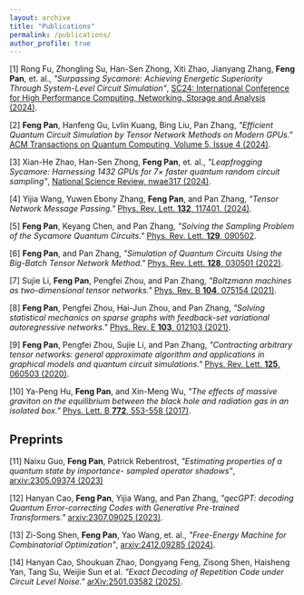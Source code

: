 ```yaml
---
layout: archive
title: "Publications"
permalink: /publications/
author_profile: true
---
```


[1] Rong Fu, Zhongling Su, Han-Sen Zhong, Xiti Zhao, Jianyang Zhang, **Feng Pan**, et. al., *"Surpassing
Sycamore: Achieving Energetic Superiority Through System-Level Circuit Simulation"*, [SC24: International
Conference for High Performance Computing, Networking, Storage and Analysis (2024)](https://doi.org/10.1109/SC41406.2024.00085).

[2] **Feng Pan**, Hanfeng Gu, Lvlin Kuang, Bing Liu, Pan Zhang, *"Efficient Quantum Circuit Simulation by
Tensor Network Methods on Modern GPUs."* [ACM Transactions on Quantum Computing, Volume 5, Issue 4 (2024)](https://doi.org/10.1145/3696465).

[3] Xian-He Zhao, Han-Sen Zhong, **Feng Pan**, et. al., *"Leapfrogging Sycamore: Harnessing 1432 GPUs for
7× faster quantum random circuit sampling"*, [National Science Review, nwae317 (2024)](https://doi.org/10.1093/nsr/nwae317).

[4] Yijia Wang, Yuwen Ebony Zhang, **Feng Pan**, and Pan Zhang, *"Tensor Network Message Passing."* [Phys. Rev.
Lett. **132**, 117401. (2024)](https://doi.org/10.1103/PhysRevLett.132.117401).

[5] **Feng Pan**, Keyang Chen, and Pan Zhang, *"Solving the Sampling Problem of the Sycamore Quantum Circuits."* [Phys. Rev. Lett. **129**, 090502](https://doi.org/10.1103/PhysRevLett.129.090502).

[6] **Feng Pan**, and Pan Zhang, *"Simulation of Quantum Circuits Using the Big-Batch Tensor Network Method."* [Phys. Rev. Lett. **128**, 030501 (2022)](https://doi.org/10.1103/PhysRevLett.128.030501).

[7] Sujie Li, **Feng Pan**, Pengfei Zhou, and Pan Zhang, *"Boltzmann machines as two-dimensional tensor networks."* [Phys. Rev. B **104**, 075154 (2021)](https://link.aps.org/doi/10.1103/PhysRevB.104.075154).

[8] **Feng Pan**, Pengfei Zhou, Hai-Jun Zhou, and Pan Zhang, *"Solving statistical mechanics on sparse graphs with feedback-set variational autoregressive networks."* [Phys. Rev. E **103**, 012103 (2021)](https://link.aps.org/doi/10.1103/PhysRevE.103.012103).

[9] **Feng Pan**, Pengfei Zhou, Sujie Li, and Pan Zhang, *"Contracting arbitrary tensor networks: general approximate algorithm and applications in graphical models and quantum circuit simulations."* [Phys. Rev. Lett. **125**, 060503 (2020)](https://link.aps.org/doi/10.1103/PhysRevLett.125.060503).

[10] Ya-Peng Hu, **Feng Pan**, and Xin-Meng Wu, *"The effects of massive graviton on the equilibrium between the black hole and radiation gas in an isolated box."* [Phys. Lett. B **772**, 553-558 (2017)](http://www.sciencedirect.com/science/article/pii/S0370269317305750).

## Preprints

[11] Naixu Guo, **Feng Pan**, Patrick Rebentrost, *"Estimating properties of a quantum state by importance-
sampled operator shadows"*, [arxiv:2305.09374 (2023)](https://arxiv.org/abs/2305.09374)

[12] Hanyan Cao, **Feng Pan**, Yijia Wang, and Pan Zhang, *"qecGPT: decoding Quantum Error-correcting Codes with Generative Pre-trained Transformers."* [arxiv:2307.09025 (2023)](https://arxiv.org/abs/2307.09025).

[13] Zi-Song Shen, **Feng Pan**, Yao Wang, et. al., *"Free-Energy Machine for Combinatorial Optimization"*,
[arxiv:2412.09285 (2024)](https://arxiv.org/abs/2412.09285).

[14] Hanyan Cao, Shoukuan Zhao, Dongyang Feng, Zisong Shen, Haisheng Yan, Tang Su, Weijie Sun et al. *"Exact Decoding of Repetition Code under Circuit Level Noise."* [arXiv:2501.03582 (2025)](https://arxiv.org/abs/2501.03582).



<!-- {% if author.googlescholar %}
  You can also find my articles on <u><a href="{{author.googlescholar}}">my Google Scholar profile</a>.</u>
{% endif %}

{% include base_path %}

{% for post in site.publications reversed %}
  {% include archive-single.html %}
{% endfor %} -->
